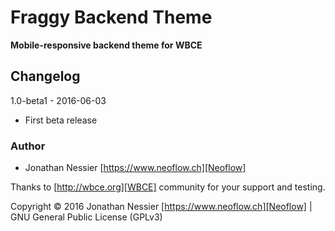 # Fraggy Backend Theme
**Mobile-responsive backend theme for WBCE**

## Changelog

1.0-beta1 - 2016-06-03

 * First beta release

### Author

* Jonathan Nessier [https://www.neoflow.ch][Neoflow]

Thanks to [http://wbce.org][WBCE] community for your support and testing.

Copyright © 2016 Jonathan Nessier [https://www.neoflow.ch][Neoflow] | GNU General Public License (GPLv3)
